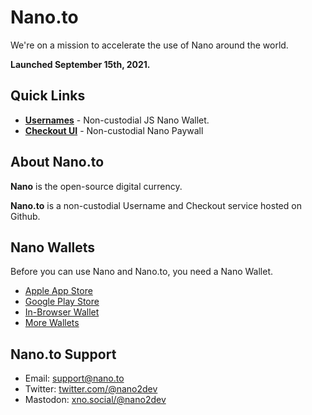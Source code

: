 # Nano.to

We're on a mission to accelerate the use of Nano around the world. 

**Launched September 15th, 2021.**

## **Quick Links**

  - [**Usernames**](/usernames) - Non-custodial JS Nano Wallet.
  - [**Checkout UI**](/checkout) - Non-custodial Nano Paywall

## About Nano.to

**Nano** is the open-source digital currency.

**Nano.to** is a non-custodial Username and Checkout service hosted on Github. 

## Nano Wallets

Before you can use Nano and Nano.to, you need a Nano Wallet. 

- [Apple App Store](https://itunes.apple.com/us/app/natrium/id1451425707?ls=1&mt=8)
- [Google Play Store](https://play.google.com/store/apps/details?id=co.banano.natriumwallet)
- [In-Browser Wallet](https://nault.pro/) 
- [More Wallets](https://hub.nano.org/i/wallets/2)

## Nano.to Support

- Email: support@nano.to
- Twitter: [twitter.com/@nano2dev](https://twitter.com/nano2dev)
- Mastodon: [xno.social/@nano2dev](https://xno.social/nano2dev)
